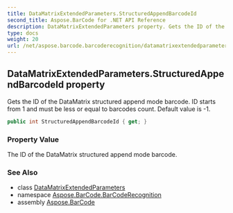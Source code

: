 ```yaml
---
title: DataMatrixExtendedParameters.StructuredAppendBarcodeId
second_title: Aspose.BarCode for .NET API Reference
description: DataMatrixExtendedParameters property. Gets the ID of the DataMatrix structured append mode barcode. ID starts from 1 and must be less or equal to barcodes count. Default value is 1
type: docs
weight: 20
url: /net/aspose.barcode.barcoderecognition/datamatrixextendedparameters/structuredappendbarcodeid/
---
```

## DataMatrixExtendedParameters.StructuredAppendBarcodeId property

Gets the ID of the DataMatrix structured append mode barcode. ID starts from 1 and must be less or equal to barcodes count. Default value is -1.

```csharp
public int StructuredAppendBarcodeId { get; }
```

### Property Value

The ID of the DataMatrix structured append mode barcode.

### See Also

* class [DataMatrixExtendedParameters](../)
* namespace [Aspose.BarCode.BarCodeRecognition](../../datamatrixextendedparameters/)
* assembly [Aspose.BarCode](../../../)


